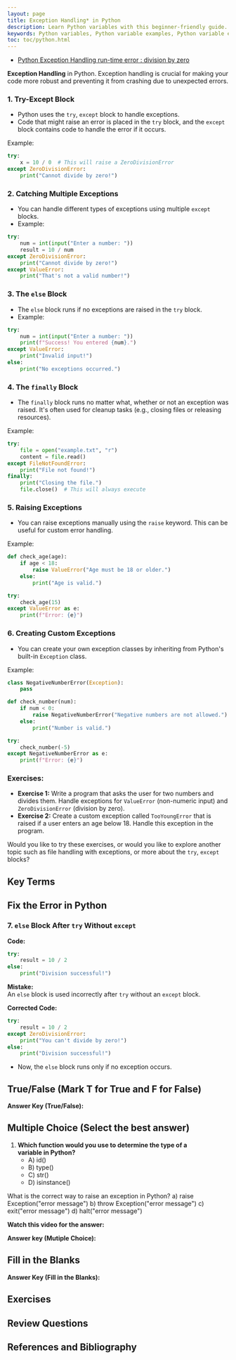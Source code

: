 ```yaml
---
layout: page
title: Exception Handling* in Python 
description: Learn Python variables with this beginner-friendly guide. Understand variable naming rules, assignments, and operations with examples and exercises. Perfect for students and professionals starting their Python journey.  
keywords: Python variables, Python variable examples, Python variable exercises, Python variable naming rules, Python variable assignment, Python beginner tutorials, Python programming basics, learn Python variables, Python coding exercises
toc: toc/python.html
---
```


- [Python Exception Handling run-time error : division by zero](https://www.youtube.com/watch?v=1fj8HifChyE&list=PLKYRx0Ibk7Vi-CC7ik98qT0VKK0F7ikja&index=93)

**Exception Handling** in Python. Exception handling is crucial for making your code more robust and preventing it from crashing due to unexpected errors.

### 1. **Try-Except Block**
   - Python uses the `try`, `except` block to handle exceptions.
   - Code that might raise an error is placed in the `try` block, and the `except` block contains code to handle the error if it occurs.

   Example:
   ```python
   try:
       x = 10 / 0  # This will raise a ZeroDivisionError
   except ZeroDivisionError:
       print("Cannot divide by zero!")
   ```

### 2. **Catching Multiple Exceptions**
   - You can handle different types of exceptions using multiple `except` blocks.
   - Example:
   ```python
   try:
       num = int(input("Enter a number: "))
       result = 10 / num
   except ZeroDivisionError:
       print("Cannot divide by zero!")
   except ValueError:
       print("That's not a valid number!")
   ```

### 3. **The `else` Block**
   - The `else` block runs if no exceptions are raised in the `try` block.
   - Example:
   ```python
   try:
       num = int(input("Enter a number: "))
       print(f"Success! You entered {num}.")
   except ValueError:
       print("Invalid input!")
   else:
       print("No exceptions occurred.")
   ```

### 4. **The `finally` Block**
   - The `finally` block runs no matter what, whether or not an exception was raised. It's often used for cleanup tasks (e.g., closing files or releasing resources).

   Example:
   ```python
   try:
       file = open("example.txt", "r")
       content = file.read()
   except FileNotFoundError:
       print("File not found!")
   finally:
       print("Closing the file.")
       file.close()  # This will always execute
   ```

### 5. **Raising Exceptions**
   - You can raise exceptions manually using the `raise` keyword. This can be useful for custom error handling.

   Example:
   ```python
   def check_age(age):
       if age < 18:
           raise ValueError("Age must be 18 or older.")
       else:
           print("Age is valid.")

   try:
       check_age(15)
   except ValueError as e:
       print(f"Error: {e}")
   ```

### 6. **Creating Custom Exceptions**
   - You can create your own exception classes by inheriting from Python's built-in `Exception` class.

   Example:
   ```python
   class NegativeNumberError(Exception):
       pass

   def check_number(num):
       if num < 0:
           raise NegativeNumberError("Negative numbers are not allowed.")
       else:
           print("Number is valid.")

   try:
       check_number(-5)
   except NegativeNumberError as e:
       print(f"Error: {e}")
   ```

### Exercises:
- **Exercise 1:** Write a program that asks the user for two numbers and divides them. Handle exceptions for `ValueError` (non-numeric input) and `ZeroDivisionError` (division by zero).
- **Exercise 2:** Create a custom exception called `TooYoungError` that is raised if a user enters an age below 18. Handle this exception in the program.

Would you like to try these exercises, or would you like to explore another topic such as file handling with exceptions, or more about the `try`, `except` blocks?

## Key Terms

## Fix the Error in Python

### 7. **`else` Block After `try` Without `except`**

**Code:**
```python
try:
    result = 10 / 2
else:
    print("Division successful!")
```

**Mistake:**  
An `else` block is used incorrectly after `try` without an `except` block.

**Corrected Code:**
```python
try:
    result = 10 / 2
except ZeroDivisionError:
    print("You can't divide by zero!")
else:
    print("Division successful!")
```
- Now, the `else` block runs only if no exception occurs.



## True/False (Mark T for True and F for False)

**Answer Key (True/False):**

## Multiple Choice (Select the best answer)

1. **Which function would you use to determine the type of a variable in Python?**
   - A) id()
   - B) type()
   - C) str()
   - D) isinstance()

What is the correct way to raise an exception in Python?
a) raise Exception("error message")
b) throw Exception("error message")
c) exit("error message")
d) halt("error message")

**Watch this video for the answer:**

**Answer key (Mutiple Choice):**

## Fill in the Blanks

**Answer Key (Fill in the Blanks):**

## Exercises

## Review Questions

## References and Bibliography


